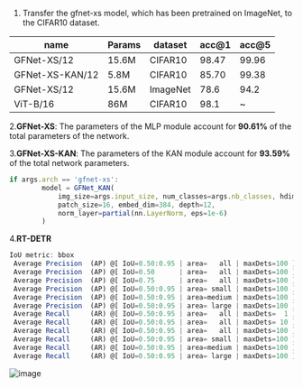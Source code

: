 1. Transfer the gfnet-xs model, which has been pretrained on ImageNet, to the CIFAR10 dataset.

| name | Params | dataset | acc@1 | acc@5 |
| --- | --- | --- | --- | --- |
| GFNet-XS/12 | 15.6M | CIFAR10 | 98.47 | 99.96|
| GFNet-XS-KAN/12 | 5.8M | CIFAR10 | 85.70 | 99.38 |
| GFNet-XS/12 | 15.6M | ImageNet | 78.6 | 94.2 |
| ViT-B/16 | 86M | CIFAR10 | 98.1 | ~ |


2.**GFNet-XS**: The parameters of the MLP module account for **90.61%** of the total parameters of the network.

3.**GFNet-XS-KAN**: The parameters of the KAN module account for **93.59%** of the total network parameters.

```javascript
if args.arch == 'gfnet-xs':
        model = GFNet_KAN(
            img_size=args.input_size, num_classes=args.nb_classes, hdim_kan=48,
            patch_size=16, embed_dim=384, depth=12,
            norm_layer=partial(nn.LayerNorm, eps=1e-6)
        )
```

4.**RT-DETR**

```javascript
IoU metric: bbox
 Average Precision  (AP) @[ IoU=0.50:0.95 | area=   all | maxDets=100 ] = 0.531
 Average Precision  (AP) @[ IoU=0.50      | area=   all | maxDets=100 ] = 0.712
 Average Precision  (AP) @[ IoU=0.75      | area=   all | maxDets=100 ] = 0.577
 Average Precision  (AP) @[ IoU=0.50:0.95 | area= small | maxDets=100 ] = 0.347
 Average Precision  (AP) @[ IoU=0.50:0.95 | area=medium | maxDets=100 ] = 0.577
 Average Precision  (AP) @[ IoU=0.50:0.95 | area= large | maxDets=100 ] = 0.701
 Average Recall     (AR) @[ IoU=0.50:0.95 | area=   all | maxDets=  1 ] = 0.390
 Average Recall     (AR) @[ IoU=0.50:0.95 | area=   all | maxDets= 10 ] = 0.655
 Average Recall     (AR) @[ IoU=0.50:0.95 | area=   all | maxDets=100 ] = 0.721
 Average Recall     (AR) @[ IoU=0.50:0.95 | area= small | maxDets=100 ] = 0.547
 Average Recall     (AR) @[ IoU=0.50:0.95 | area=medium | maxDets=100 ] = 0.764
 Average Recall     (AR) @[ IoU=0.50:0.95 | area= large | maxDets=100 ] = 0.880
```

![image](https://github.com/zhaoweizhao/EdgeComputing/assets/151530559/65d3eec7-a880-4a84-ba9c-3bcf8b508c6f)

